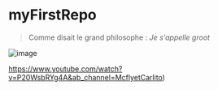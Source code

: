 # myFirstRepo
> Comme disait le grand philosophe : *Je s'appelle groot*



![image](https://user-images.githubusercontent.com/112190974/188629197-a57b5712-a2fc-4784-aa68-6e8665c625ea.png)






https://www.youtube.com/watch?v=P20WsbRYg4A&ab_channel=McflyetCarlito)








